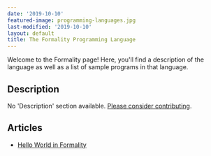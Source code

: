 ```yaml
---
date: '2019-10-10'
featured-image: programming-languages.jpg
last-modified: '2019-10-10'
layout: default
title: The Formality Programming Language
---
```


Welcome to the Formality page! Here, you'll find a description of the language as well as a list of sample programs in that language.

## Description

No 'Description' section available. [Please consider contributing](https://github.com/TheRenegadeCoder/sample-programs-website).

## Articles

- [Hello World in Formality](https://sampleprograms.io/projects/hello-world/formality)
